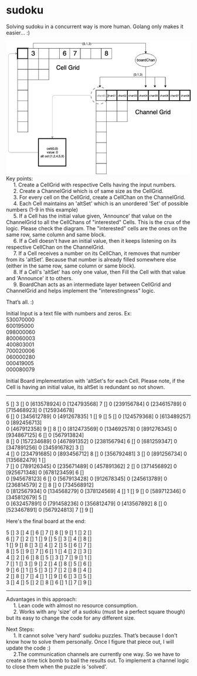 # sudoku
Solving sudoku in a concurrent way is more human. Golang only makes it easier…  :)<br>

![chan logic](https://github.com/concurrer/sudoku/blob/master/images/sudoku-golang-channels.png)
<br>
Key points:<br>
	&nbsp;&nbsp;&nbsp;&nbsp;&nbsp;1. Create a CellGrid with respective Cells having the input numbers.<br>
	&nbsp;&nbsp;&nbsp;&nbsp;&nbsp;2. Create a ChannelGrid which is of same size as the CellGrid. <br>
	&nbsp;&nbsp;&nbsp;&nbsp;&nbsp;3. For every cell on the CellGrid, create a CellChan on the ChannelGrid. <br>
	&nbsp;&nbsp;&nbsp;&nbsp;&nbsp;4. Each Cell maintains an 'altSet' which is an unordered 'Set' of possible numbers (1-9 in this example) <br>
	&nbsp;&nbsp;&nbsp;&nbsp;&nbsp;5. If a Cell has the initial value given, 'Announce' that value on the ChannelGrid to all the CellChans of "interested" Cells.  This is the crux of the logic.  Please check the diagram.  The "interested" cells are the ones on the same row, same column and same block. <br>
	&nbsp;&nbsp;&nbsp;&nbsp;&nbsp;6. If a Cell doesn't have an initial value, then it keeps listening on its respective CellChan on the ChannelGrid.<br>
	&nbsp;&nbsp;&nbsp;&nbsp;&nbsp;7. If a Cell receives a number on its CellChan, it removes that number from its 'altSet'. Because that number is already filled somewhere else (either in the same row, same column or same block).<br>
	&nbsp;&nbsp;&nbsp;&nbsp;&nbsp;8. If a Cell's 'altSet' has only one value, then Fill the Cell with that value and 'Announce' it to others.<br>
	&nbsp;&nbsp;&nbsp;&nbsp;&nbsp;9. BoardChan acts as an intermediate layer between CellGrid and ChannelGrid and helps implement the "interestingness" logic.

That’s all. :)

Initial Input is a text file with numbers and zeros.  Ex:<br>
530070000<br>
600195000<br>
098000060<br>
800060003<br>
400803001<br>
700020006<br>
060000280<br>
000419005<br>
000080079<br>

Initial Board implementation with 'altSet's for each Cell. Please note, if
the Cell is having an initial value, its altSet is redundant so not shown. 

--------------------------------------------------------------------------------------------------
5 [] 3 [] 0 [613578924] 0 [124793568] 7 [] 0 [239156784] 0 [234615789] 0 [715468923] 0 [125934678]<br>
6 [] 0 [345612789] 0 [491267835] 1 [] 9 [] 5 [] 0 [124579368] 0 [613489257] 0 [892456713]<br>
0 [467912358] 9 [] 8 [] 0 [812473569] 0 [134692578] 0 [891276345] 0 [934867125] 6 [] 0 [567913824]<br>
8 [] 0 [157234689] 0 [467891352] 0 [238156794] 6 [] 0 [681259347] 0 [347891256] 0 [345916782] 3 []<br>
4 [] 0 [234791685] 0 [893456712] 8 [] 0 [356792481] 3 [] 0 [891256734] 0 [135682479] 1 []<br>
7 [] 0 [789126345] 0 [235671489] 0 [457891362] 2 [] 0 [371456892] 0 [925671348] 0 [678123459] 6 []<br>
0 [945678123] 6 [] 0 [567913428] 0 [912678345] 0 [245613789] 0 [236814579] 2 [] 8 [] 0 [734568912]<br>
0 [812567934] 0 [134568279] 0 [378124569] 4 [] 1 [] 9 [] 0 [589712346] 0 [345812679] 5 []<br>
0 [632457891] 0 [791458236] 0 [356812479] 0 [413567892] 8 [] 0 [523467891] 0 [567924813] 7 [] 9 []<br>


Here's the final board at the end:


5 [] 3 [] 4 [] 6 [] 7 [] 8 [] 9 [] 1 [] 2 []<br>
6 [] 7 [] 2 [] 1 [] 9 [] 5 [] 3 [] 4 [] 8 []<br>
1 [] 9 [] 8 [] 3 [] 4 [] 2 [] 5 [] 6 [] 7 []<br>
8 [] 5 [] 9 [] 7 [] 6 [] 1 [] 4 [] 2 [] 3 []<br>
4 [] 2 [] 6 [] 8 [] 5 [] 3 [] 7 [] 9 [] 1 []<br>
7 [] 1 [] 3 [] 9 [] 2 [] 4 [] 8 [] 5 [] 6 []<br>
9 [] 6 [] 1 [] 5 [] 3 [] 7 [] 2 [] 8 [] 4 []<br>
2 [] 8 [] 7 [] 4 [] 1 [] 9 [] 6 [] 3 [] 5 []<br>
3 [] 4 [] 5 [] 2 [] 8 [] 6 [] 1 [] 7 [] 9 []<br>

--------------------------------------------------------------------------------------------------

Advantages in this approach:<br>
	&nbsp;&nbsp;&nbsp;&nbsp;&nbsp;1. Lean code with almost no resource consumption.<br>
	&nbsp;&nbsp;&nbsp;&nbsp;&nbsp;2. Works with any 'size' of a sudoku (must be a perfect square though) but its easy to change the code for any different size.

Next Steps:<br>
	&nbsp;&nbsp;&nbsp;&nbsp;&nbsp;1. It cannot solve 'very hard' sudoku puzzles. That’s because I don't know how to solve them personally. Once I figure that piece out, I will update the code :)<br>
	&nbsp;&nbsp;&nbsp;&nbsp;&nbsp;2.The communication channels are currently one way. So we have to create a time tick bomb to bail the results out.  To implement a channel logic to close them when the puzzle is 'solved'.
